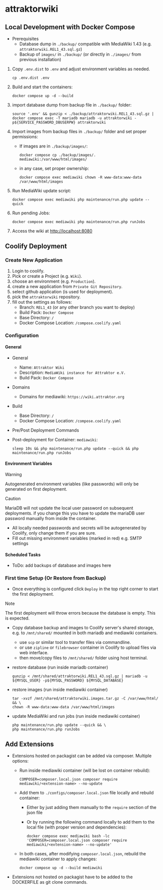# attraktorwiki

## Local Development with Docker Compose

- Prerequisites
  - Database dump in `./backup/` compatible with MediaWiki 1.43 (e.g. `attraktorwiki.REL1_43.sql.gz`)
  - Backup of `images/` in `./backup/` (or directly in `./images/` from previous installation)

1. Copy `.env.dist` to `.env` and adjust environment variables as needed.

   ```shell
   cp .env.dist .env
   ```

2. Build and start the containers:

   ```shell
   docker compose up -d --build
   ```

3. import database dump from backup file in `./backup/` folder:

   ```shell
   source '.env' && gunzip < ./backup/attraktorwiki.REL1_43.sql.gz | docker compose exec -T mariadb mariadb -u attraktorwiki -p${SERVICE_PASSWORD_DBUSERPW} attraktorwiki
   ```

4. Import images from backup files in `./backup/` folder and set proper permissions:

   - If images are in `./backup/images/`:

     ```shell
     docker compose cp ./backup/images/. mediawiki:/var/www/html/images/
     ```

   - in any case, set proper ownership:

      ```shell
      docker compose exec mediawiki chown -R www-data:www-data /var/www/html/images
      ```

5. Run MediaWiki update script:

   ```shell
   docker compose exec mediawiki php maintenance/run.php update --quick
   ```

6. Run pending Jobs:

   ```shell
   docker compose exec mediawiki php maintenance/run.php runJobs
   ```

7. Access the wiki at <http://localhost:8080>

## Coolify Deployment

### Create New Application

1. Login to coolify.
2. Pick or create a Project (e.g. `Wiki`).
3. choose an environment (e.g. `Production`).
4. create a new application from `Private Git Repository`.
5. select github application (is used for deployment).
6. pick the `attraktorwiki` repository.
7. fill out the settings as follows:
    - Branch: `REL1_43` (or any other branch you want to deploy)
    - Build Pack: `Docker Compose`
    - Base Directory: `/`
    - Docker Compose Location: `/compose.coolify.yaml`

### Configuration

#### General

- General
  - Name: `Attraktor Wiki`
  - Description: `MediaWiki instance for Attraktor e.V.`
  - Build Pack: `Docker Compose`
- Domains
  - Domains for mediawiki: `https://wiki.attraktor.org`
- Build
  - Base Directory: `/`
  - Docker Compose Location: `/compose.coolify.yaml`
- Pre/Post Deployment Commands
- Post-deployment for Container: `mediawiki`:

    ```shell
    sleep 10s && php maintenance/run.php update --quick && php maintenance/run.php runJobs
    ```

#### Environment Variables

> [!WARNING]
> Autogenerated environment variables (like passwords) will only be generated on first deployment.

> [!CAUTION]
> MariaDB will not update the local user password on subsequent deployments. if you change this you have to update the mariaDB user password manually from inside the container.

- All locally needed passwords and secrets will be autogenerated by Coolify, only change them if you are sure.
- Fill out missing environment variables (marked in red) e.g. SMTP settings

#### Scheduled Tasks

- ToDo: add backups of database and images here

### First time Setup (Or Restore from Backup)

- Once everything is configured click `Deploy` in the top right corner to start the first deployment.

> [!NOTE]
> The first deployment will throw errors because the database is empty. This is expected.

- Copy database backup and images to Coolify server's shared storage, e.g. to `/mnt/shared/` mounted in both mariadb and mediawiki containers.
  - use `scp` or similar tool to transfer files via commandline.
  - or use `zipline` or `filebrowser` container in Coolify to upload files via web interface.
  - then move/copy files to `/mnt/shared/` folder using host terminal.
- restore database (run inside mariadb container)

   ```shell
   gunzip < /mnt/shared/attraktorwiki.REL1_43.sql.gz | mariadb -u ${MYSQL_USER} -p${MYSQL_PASSWORD} ${MYSQL_DATABASE}
   ```

- restore images (run inside mediawiki container)

   ```shell
   tar -xvzf /mnt/shared/attraktorwiki.images.tar.gz -C /var/www/html/ && \
   chown -R www-data:www-data /var/www/html/images
   ```

- update MediaWiki and run jobs (run inside mediawiki container)

   ```shell
   php maintenance/run.php update --quick && \
   php maintenance/run.php runJobs
   ```

## Add Extensions

- Extensions hosted on packagist can be added via composer. Multiple options:
  - Run inside mediawiki container (will be lost on container rebuild):

    ```shell
    COMPOSER=composer.local.json composer require mediawiki/<extension-name> --no-update
    ```

  - Add them to `./configs/composer.local.json` file locally and rebuild container:
    - Either by just adding them manually to the `require` section of the json file
    - Or by running the following command locally to add them to the local file (with proper version and dependencies):

      ```shell
      docker compose exec mediawiki bash -lc 'COMPOSER=composer.local.json composer require mediawiki/<extension-name> --no-update'
      ```

  - In both cases, after modifying `composer.local.json`, rebuild the mediawiki container to apply changes:

    ```shell
    docker compose up -d --build mediawiki
    ```

- Extensions not hosted on packagist have to be added to the DOCKERFILE as git clone commands.
